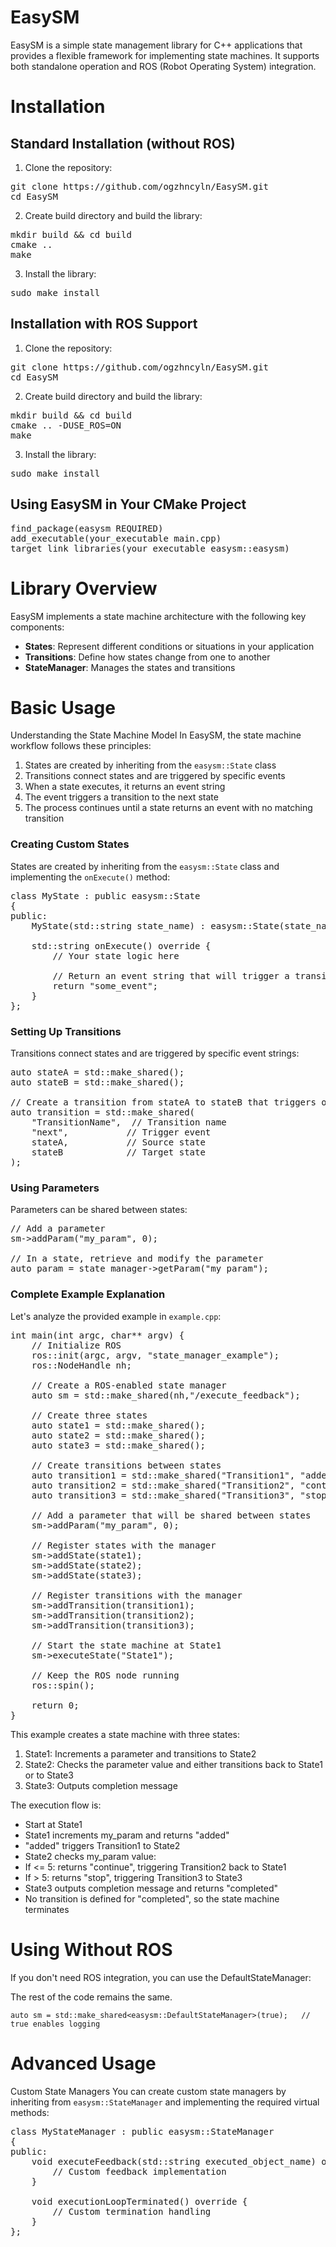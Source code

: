 # EasySM
EasySM is a simple state management library for C++ applications that provides a flexible framework for implementing state machines. It supports both standalone operation and ROS (Robot Operating System) integration.

# Installation

## Standard Installation (without ROS)
1. Clone the repository:
<pre>git clone https://github.com/ogzhncyln/EasySM.git
cd EasySM</pre>
    
2. Create build directory and build the library:
<pre>mkdir build && cd build
cmake ..
make</pre>

3. Install the library:
<pre>sudo make install</pre>

## Installation with ROS Support
1. Clone the repository:
<pre>git clone https://github.com/ogzhncyln/EasySM.git
cd EasySM</pre>
    
2. Create build directory and build the library:
<pre>mkdir build && cd build
cmake .. -DUSE_ROS=ON
make</pre>

3. Install the library:
<pre>sudo make install</pre>

## Using EasySM in Your CMake Project
<pre>find_package(easysm REQUIRED)
add_executable(your_executable main.cpp)
target_link_libraries(your_executable easysm::easysm)</pre>

# Library Overview
EasySM implements a state machine architecture with the following key components:
* **States**: Represent different conditions or situations in your application
* **Transitions**: Define how states change from one to another
* **StateManager**: Manages the states and transitions

# Basic Usage
Understanding the State Machine Model
In EasySM, the state machine workflow follows these principles:

1. States are created by inheriting from the `easysm::State` class
2. Transitions connect states and are triggered by specific events
3. When a state executes, it returns an event string
4. The event triggers a transition to the next state
5. The process continues until a state returns an event with no matching transition

### Creating Custom States
States are created by inheriting from the `easysm::State` class and implementing the `onExecute()` method:
<pre>class MyState : public easysm::State 
{
public:
    MyState(std::string state_name) : easysm::State(state_name) {}
    
    std::string onExecute() override {
        // Your state logic here
        
        // Return an event string that will trigger a transition
        return "some_event";
    }
};</pre>

### Setting Up Transitions
Transitions connect states and are triggered by specific event strings:
<pre>auto stateA = std::make_shared<StateA>();
auto stateB = std::make_shared<StateB>();

// Create a transition from stateA to stateB that triggers on "next" event
auto transition = std::make_shared<easysm::Transition>(
    "TransitionName",  // Transition name
    "next",           // Trigger event
    stateA,           // Source state
    stateB            // Target state
);</pre>

### Using Parameters
Parameters can be shared between states:
<pre>// Add a parameter
sm->addParam<int>("my_param", 0);

// In a state, retrieve and modify the parameter
auto param = state_manager->getParam<int>("my_param");</pre>

### Complete Example Explanation
Let's analyze the provided example in `example.cpp`:

<pre>int main(int argc, char** argv) {
    // Initialize ROS
    ros::init(argc, argv, "state_manager_example");
    ros::NodeHandle nh;

    // Create a ROS-enabled state manager
    auto sm = std::make_shared<easysm::RosStateManager>(nh,"/execute_feedback");
    
    // Create three states
    auto state1 = std::make_shared<State1>();
    auto state2 = std::make_shared<State2>();
    auto state3 = std::make_shared<State3>();
    
    // Create transitions between states
    auto transition1 = std::make_shared<easysm::Transition>("Transition1", "added", state1, state2);
    auto transition2 = std::make_shared<easysm::Transition>("Transition2", "continue", state2, state1);
    auto transition3 = std::make_shared<easysm::Transition>("Transition3", "stop", state2, state3);
    
    // Add a parameter that will be shared between states
    sm->addParam<int>("my_param", 0);
    
    // Register states with the manager
    sm->addState(state1);
    sm->addState(state2);
    sm->addState(state3);
    
    // Register transitions with the manager
    sm->addTransition(transition1);
    sm->addTransition(transition2);
    sm->addTransition(transition3);
    
    // Start the state machine at State1
    sm->executeState("State1");

    // Keep the ROS node running
    ros::spin();
    
    return 0;
}</pre>

This example creates a state machine with three states:
1. State1: Increments a parameter and transitions to State2
2. State2: Checks the parameter value and either transitions back to State1 or to State3
3. State3: Outputs completion message
   
The execution flow is:
* Start at State1
* State1 increments my_param and returns "added"
* "added" triggers Transition1 to State2
* State2 checks my_param value:
* If <= 5: returns "continue", triggering Transition2 back to State1
* If > 5: returns "stop", triggering Transition3 to State3
* State3 outputs completion message and returns "completed"
* No transition is defined for "completed", so the state machine terminates

# Using Without ROS
If you don't need ROS integration, you can use the DefaultStateManager:

The rest of the code remains the same.

``` auto sm = std::make_shared<easysm::DefaultStateManager>(true);   // true enables logging ```

# Advanced Usage
Custom State Managers
You can create custom state managers by inheriting from `easysm::StateManager` and implementing the required virtual methods:

<pre>class MyStateManager : public easysm::StateManager
{
public:
    void executeFeedback(std::string executed_object_name) override {
        // Custom feedback implementation
    }
    
    void executionLoopTerminated() override {
        // Custom termination handling
    }
};</pre>


